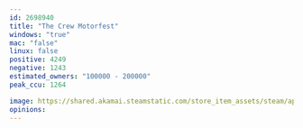 ```yaml
---
id: 2698940
title: "The Crew Motorfest"
windows: "true"
mac: "false"
linux: false
positive: 4249
negative: 1243
estimated_owners: "100000 - 200000"
peak_ccu: 1264

image: https://shared.akamai.steamstatic.com/store_item_assets/steam/apps/2698940/header.jpg?t=1736259250
opinions:
---
```

